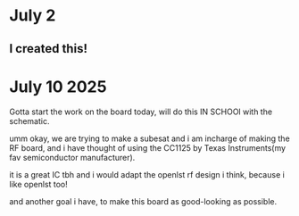 # July 2  
I created this! 
----
# July 10 2025

Gotta start the work on the board today, will do this IN SCHOOl with the schematic.

umm okay, we are trying to make a subesat and i am incharge of making the RF board, and i have thought of using the CC1125 by Texas Instruments(my fav semiconductor manufacturer).

it is a great IC tbh and i would adapt the openlst rf design i think, because i like openlst too!

and another goal i have, to make this board as good-looking as possible.
